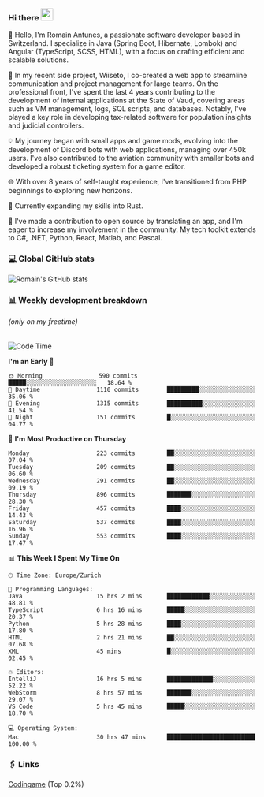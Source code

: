 ### Hi there <img src="https://media.giphy.com/media/hvRJCLFzcasrR4ia7z/giphy.gif" width="25px" height="25px">

👋 Hello, I'm Romain Antunes, a passionate software developer based in Switzerland. I specialize in Java (Spring Boot, Hibernate, Lombok) and Angular (TypeScript, SCSS, HTML), with a focus on crafting efficient and scalable solutions.

🚀 In my recent side project, Wiiseto, I co-created a web app to streamline communication and project management for large teams. On the professional front, I've spent the last 4 years contributing to the development of internal applications at the State of Vaud, covering areas such as VM management, logs, SQL scripts, and databases. Notably, I've played a key role in developing tax-related software for population insights and judicial controllers.

💡 My journey began with small apps and game mods, evolving into the development of Discord bots with web applications, managing over 450k users. I've also contributed to the aviation community with smaller bots and developed a robust ticketing system for a game editor.

🌐 With over 8 years of self-taught experience, I've transitioned from PHP beginnings to exploring new horizons.

🌱 Currently expanding my skills into Rust.

🤝 I've made a contribution to open source by translating an app, and I'm eager to increase my involvement in the community. My tech toolkit extends to C#, .NET, Python, React, Matlab, and Pascal.



### 💻 Global GitHub stats
![Romain's GitHub stats](https://github-readme-streak-stats.herokuapp.com/?user=romainantunes&theme=dark)


### 📊 Weekly development breakdown 
###### *(only on my freetime)*

<!--START_SECTION:wakastats-->
![Code Time](http://img.shields.io/badge/Code%20Time-1%2C624%20hrs%209%20mins-blue)

**I'm an Early 🐤** 

```text
🌞 Morning                590 commits         █████░░░░░░░░░░░░░░░░░░░░   18.64 % 
🌆 Daytime                1110 commits        █████████░░░░░░░░░░░░░░░░   35.06 % 
🌃 Evening                1315 commits        ██████████░░░░░░░░░░░░░░░   41.54 % 
🌙 Night                  151 commits         █░░░░░░░░░░░░░░░░░░░░░░░░   04.77 % 
```
📅 **I'm Most Productive on Thursday** 

```text
Monday                   223 commits         ██░░░░░░░░░░░░░░░░░░░░░░░   07.04 % 
Tuesday                  209 commits         ██░░░░░░░░░░░░░░░░░░░░░░░   06.60 % 
Wednesday                291 commits         ██░░░░░░░░░░░░░░░░░░░░░░░   09.19 % 
Thursday                 896 commits         ███████░░░░░░░░░░░░░░░░░░   28.30 % 
Friday                   457 commits         ████░░░░░░░░░░░░░░░░░░░░░   14.43 % 
Saturday                 537 commits         ████░░░░░░░░░░░░░░░░░░░░░   16.96 % 
Sunday                   553 commits         ████░░░░░░░░░░░░░░░░░░░░░   17.47 % 
```


📊 **This Week I Spent My Time On** 

```text
🕑︎ Time Zone: Europe/Zurich

💬 Programming Languages: 
Java                     15 hrs 2 mins       ████████████░░░░░░░░░░░░░   48.81 % 
TypeScript               6 hrs 16 mins       █████░░░░░░░░░░░░░░░░░░░░   20.37 % 
Python                   5 hrs 28 mins       ████░░░░░░░░░░░░░░░░░░░░░   17.80 % 
HTML                     2 hrs 21 mins       ██░░░░░░░░░░░░░░░░░░░░░░░   07.68 % 
XML                      45 mins             █░░░░░░░░░░░░░░░░░░░░░░░░   02.45 % 

🔥 Editors: 
IntelliJ                 16 hrs 5 mins       █████████████░░░░░░░░░░░░   52.22 % 
WebStorm                 8 hrs 57 mins       ███████░░░░░░░░░░░░░░░░░░   29.07 % 
VS Code                  5 hrs 45 mins       █████░░░░░░░░░░░░░░░░░░░░   18.70 % 

💻 Operating System: 
Mac                      30 hrs 47 mins      █████████████████████████   100.00 % 
```


<!--END_SECTION:wakastats-->

### 🖇 Links

[Codingame](https://www.codingame.com/profile/defc3ee5279aecc1bb6114e1f994ea9b3325423) (Top 0.2%)
